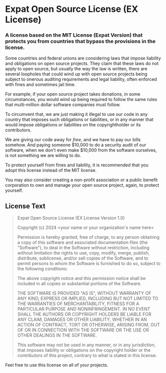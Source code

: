 # Expat Open Source License (EX License)
### A license based on the MIT License (Expat Version) that protects you from countries that bypass the provisions in the license.

Some countries and federal unions are considering laws that impose liability and obligations on open source projects. They claim that these laws do not apply to open source, but usually the way the law is written, there are several loopholes that could wind up with open source projects being subject to onerous auditing requirements and legal liability, often enforced with fines and sometimes jail time.

For example, if your open source project takes donations, in some circumstances, you would wind up being required to follow the same rules that multi-million dollar software companies must follow.

To circumvent that, we are just making it illegal to use our code in any country that imposes such obligations or liabilities, or in any manner that would impose obligations or liabilities on the copyrightholder or its contributors.

We are giving our code away for *free*, and we have to pay our bills somehow. And paying someone $10,000 to do a security audit of our software, when we don't even make $10,000 from the software ourselves, is not something we are willing to do.

To protect yourself from fines and liability, it is recommended that you adopt this license instead of the MIT license.

You may also consider creating a non-profit association or a public benefit corporation to own and manage your open source project, again, to protect yourself.

## License Text

> Expat Open Source License (EX License Version 1.0)
> 
> Copyright (c) 2024 <your name or your organization's name here>
> 
> Permission is hereby granted, free of charge, to any person obtaining a copy
> of this software and associated documentation files (the "Software"), to deal
> in the Software without restriction, including without limitation the rights
> to use, copy, modify, merge, publish, distribute, sublicense, and/or sell
> copies of the Software, and to permit persons to whom the Software is
> furnished to do so, subject to the following conditions:
> 
> The above copyright notice and this permission notice shall be included in all
> copies or substantial portions of the Software.
> 
> THE SOFTWARE IS PROVIDED "AS IS", WITHOUT WARRANTY OF ANY KIND, EXPRESS OR
> IMPLIED, INCLUDING BUT NOT LIMITED TO THE WARRANTIES OF MERCHANTABILITY,
> FITNESS FOR A PARTICULAR PURPOSE AND NONINFRINGEMENT. IN NO EVENT SHALL THE
> AUTHORS OR COPYRIGHT HOLDERS BE LIABLE FOR ANY CLAIM, DAMAGES OR OTHER
> LIABILITY, WHETHER IN AN ACTION OF CONTRACT, TORT OR OTHERWISE, ARISING FROM,
> OUT OF OR IN CONNECTION WITH THE SOFTWARE OR THE USE OR OTHER DEALINGS IN THE
> SOFTWARE.
> 
> This software may not be used in any manner, or in any jurisdiction, that 
> imposes liability or obligations on the copyright holder or the contributors 
> of this project, contrary to what is stated in this license.

Feel free to use this license on all of your projects.
